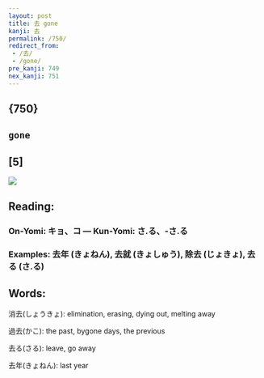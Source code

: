 ```yaml
---
layout: post
title: 去 gone
kanji: 去
permalink: /750/
redirect_from:
 - /去/
 - /gone/
pre_kanji: 749
nex_kanji: 751
---
```


## {750}

## `gone`

## [5]

<div class="stroke"><img src="E58EBB.png" /></div>

## Reading:

### On-Yomi: キョ、コ &mdash; Kun-Yomi: さ.る、-さ.る

### Examples: 去年 (きょねん), 去就 (きょしゅう), 除去 (じょきょ), 去る (さ.る)

## Words:

消去(しょうきょ): elimination, erasing, dying out, melting away

過去(かこ): the past, bygone days, the previous

去る(さる): leave, go away

去年(きょねん): last year
